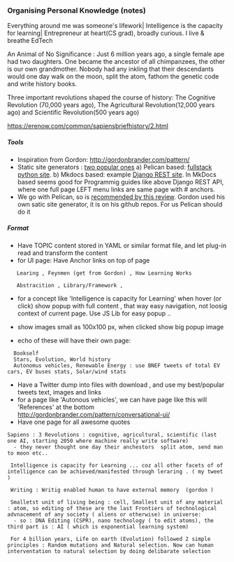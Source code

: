 ### Organising Personal Knowledge (notes)

Everything around me was someone's lifework| Intelligence is the capacity for learning| Entrepreneur at heart(CS grad), broadly curious. I live & breathe EdTech


An Animal of No Significance : Just 6 million years ago, a single female ape had two daughters. One became the ancestor of all chimpanzees, the other is our own grandmother.
Nobody had any inkling that their descendants would one day walk on the moon, split the atom, fathom the genetic code and write history books. 

Three important revolutions shaped the course of history: The Cognitive Revolution (70,000 years ago), The Agricultural Revolution(12,000 years ago) and Scientific Revolution(500 years ago)

https://erenow.com/common/sapiensbriefhistory/2.html


##### Tools 
- Inspiration from Gordon: http://gordonbrander.com/pattern/
- Static site generators : [two popular ones](https://www.fullstackpython.com/static-site-generator.html) a) Pelican based: [fullstack python site](https://github.com/mattmakai/fullstackpython.com). b) Mkdocs  based: example [Django REST site](http://www.django-rest-framework.org/#api-guide). In MkDocs based seems good for Programmig guides like above Django REST API, where one full page LEFT menu links are same page with # anchors.  
- We go with Pelican, so is [recommended by this review](http://maxpearl.us/review-of-python-open-source-static-site-generators.html). Gordon used his own satic site generator, it is on his github repos. For us Pelican should do it

##### Format
- Have TOPIC content stored in YAML or similar format file, and let plug-in read and transform the content
- for UI page: Have Anchor links on top of page
```
   Learing , Feynmen (get from Gordon) , How Learning Works
   
   Abstracition , Library/Framework , 
```
- for a concept like 'Intelligence is capacity for Learning' when hover (or click) show popup with full content , that way easy navigation, not loosig context of current page. Use JS Lib for easy popup ..

- show images small as 100x100 px, when clicked show big popup image
- echo of these will have their own page: 
```
  Bookself 
  Stars, Evolution, World history 
  Autonomus vehicles, Renewable Energy : use BNEF tweets of total EV cars, EV buses stats, Solar/wind stats
```
- Have a Twitter dump into files with download , and use my best/popular tweets text, images and links
- for a page like 'Autonous vehicles', we can have page like this will 'References' at the bottom http://gordonbrander.com/pattern/conversational-ui/
- Have one page for all awesome quotes
```
Sapiens : 3 Revolutions : cognitive, agricultural, scientific (last one AI, starting 2050 where machine really write software)
  - they never thought one day their anchestors  split atom, send man to moon etc..
  
 Intelligence is capacity for Learning ... coz all other facets of of intelligence can be achieved/manifested through leraring . ( my tweet )
 
 Writing : Writig enabled human to have external memory  (gordon )
 
 Smalletst unit of living being : cell, Smallest unit of any material : atom, so editing of these are the last Frontiers of technological advnacement of any society ( aliens or otherwise) in universe:
  - so : DNA Editing (CSPR), nano technology ( to edit atoms), the third part is : AI ( which is exponential learning system)
  
 For 4 billion years, Life on earth (Evolution) followed 2 simple principles : Random mutations and Natural selection. Now can human interventation to natural selection by doing delibarate selection
 
 
```
